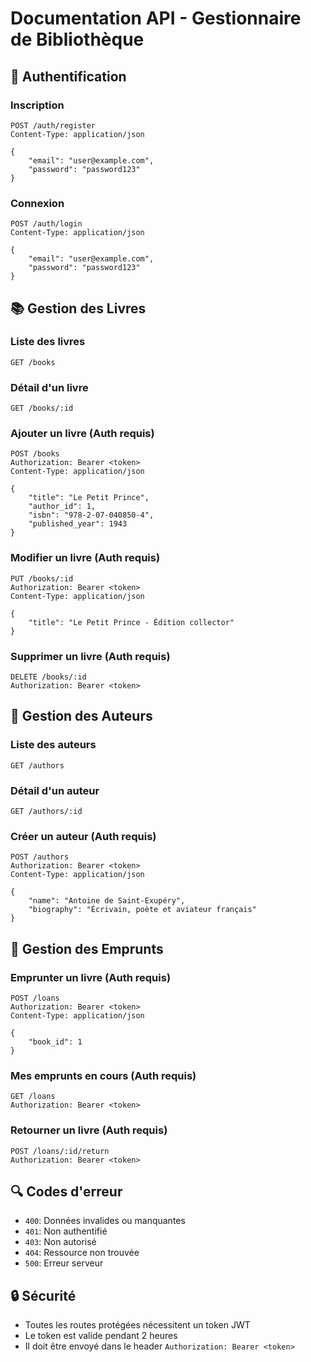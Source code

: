 # Documentation API - Gestionnaire de Bibliothèque

## 🔐 Authentification

### Inscription
```http
POST /auth/register
Content-Type: application/json

{
    "email": "user@example.com",
    "password": "password123"
}
```

### Connexion
```http
POST /auth/login
Content-Type: application/json

{
    "email": "user@example.com",
    "password": "password123"
}
```

## 📚 Gestion des Livres

### Liste des livres
```http
GET /books
```

### Détail d'un livre
```http
GET /books/:id
```

### Ajouter un livre (Auth requis)
```http
POST /books
Authorization: Bearer <token>
Content-Type: application/json

{
    "title": "Le Petit Prince",
    "author_id": 1,
    "isbn": "978-2-07-040850-4",
    "published_year": 1943
}
```

### Modifier un livre (Auth requis)
```http
PUT /books/:id
Authorization: Bearer <token>
Content-Type: application/json

{
    "title": "Le Petit Prince - Édition collector"
}
```

### Supprimer un livre (Auth requis)
```http
DELETE /books/:id
Authorization: Bearer <token>
```

## 👥 Gestion des Auteurs

### Liste des auteurs
```http
GET /authors
```

### Détail d'un auteur
```http
GET /authors/:id
```

### Créer un auteur (Auth requis)
```http
POST /authors
Authorization: Bearer <token>
Content-Type: application/json

{
    "name": "Antoine de Saint-Exupéry",
    "biography": "Écrivain, poète et aviateur français"
}
```

## 📖 Gestion des Emprunts

### Emprunter un livre (Auth requis)
```http
POST /loans
Authorization: Bearer <token>
Content-Type: application/json

{
    "book_id": 1
}
```

### Mes emprunts en cours (Auth requis)
```http
GET /loans
Authorization: Bearer <token>
```

### Retourner un livre (Auth requis)
```http
POST /loans/:id/return
Authorization: Bearer <token>
```

## 🔍 Codes d'erreur

- `400`: Données invalides ou manquantes
- `401`: Non authentifié
- `403`: Non autorisé
- `404`: Ressource non trouvée
- `500`: Erreur serveur

## 🔒 Sécurité

- Toutes les routes protégées nécessitent un token JWT
- Le token est valide pendant 2 heures
- Il doit être envoyé dans le header `Authorization: Bearer <token>`